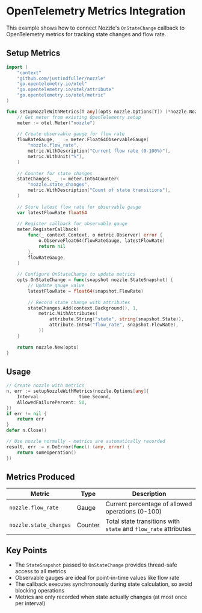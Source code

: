 # OpenTelemetry Metrics Integration

This example shows how to connect Nozzle's `OnStateChange` callback to OpenTelemetry metrics for tracking state changes and flow rate.

## Setup Metrics

```go
import (
    "context"
    "github.com/justindfuller/nozzle"
    "go.opentelemetry.io/otel"
    "go.opentelemetry.io/otel/attribute"
    "go.opentelemetry.io/otel/metric"
)

func setupNozzleWithMetrics[T any](opts nozzle.Options[T]) (*nozzle.Nozzle[T], error) {
    // Get meter from existing OpenTelemetry setup
    meter := otel.Meter("nozzle")
    
    // Create observable gauge for flow rate
    flowRateGauge, _ := meter.Float64ObservableGauge(
        "nozzle.flow_rate",
        metric.WithDescription("Current flow rate (0-100%)"),
        metric.WithUnit("%"),
    )
    
    // Counter for state changes
    stateChanges, _ := meter.Int64Counter(
        "nozzle.state_changes",
        metric.WithDescription("Count of state transitions"),
    )
    
    // Store latest flow rate for observable gauge
    var latestFlowRate float64
    
    // Register callback for observable gauge
    meter.RegisterCallback(
        func(_ context.Context, o metric.Observer) error {
            o.ObserveFloat64(flowRateGauge, latestFlowRate)
            return nil
        },
        flowRateGauge,
    )
    
    // Configure OnStateChange to update metrics
    opts.OnStateChange = func(snapshot nozzle.StateSnapshot) {
        // Update gauge value
        latestFlowRate = float64(snapshot.FlowRate)
        
        // Record state change with attributes
        stateChanges.Add(context.Background(), 1,
            metric.WithAttributes(
                attribute.String("state", string(snapshot.State)),
                attribute.Int64("flow_rate", snapshot.FlowRate),
            ))
    }
    
    return nozzle.New(opts)
}
```

## Usage

```go
// Create nozzle with metrics
n, err := setupNozzleWithMetrics(nozzle.Options[any]{
    Interval:              time.Second,
    AllowedFailurePercent: 50,
})
if err != nil {
    return err
}
defer n.Close()

// Use nozzle normally - metrics are automatically recorded
result, err := n.DoError(func() (any, error) {
    return someOperation()
})
```

## Metrics Produced

| Metric | Type | Description |
|--------|------|-------------|
| `nozzle.flow_rate` | Gauge | Current percentage of allowed operations (0-100) |
| `nozzle.state_changes` | Counter | Total state transitions with `state` and `flow_rate` attributes |

## Key Points

- The `StateSnapshot` passed to `OnStateChange` provides thread-safe access to all metrics
- Observable gauges are ideal for point-in-time values like flow rate
- The callback executes synchronously during state calculation, so avoid blocking operations
- Metrics are only recorded when state actually changes (at most once per interval)